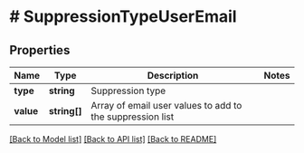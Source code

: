 # # SuppressionTypeUserEmail

## Properties

Name | Type | Description | Notes
------------ | ------------- | ------------- | -------------
**type** | **string** | Suppression type |
**value** | **string[]** | Array of email user values to add to the suppression list |

[[Back to Model list]](../../README.md#models) [[Back to API list]](../../README.md#endpoints) [[Back to README]](../../README.md)
